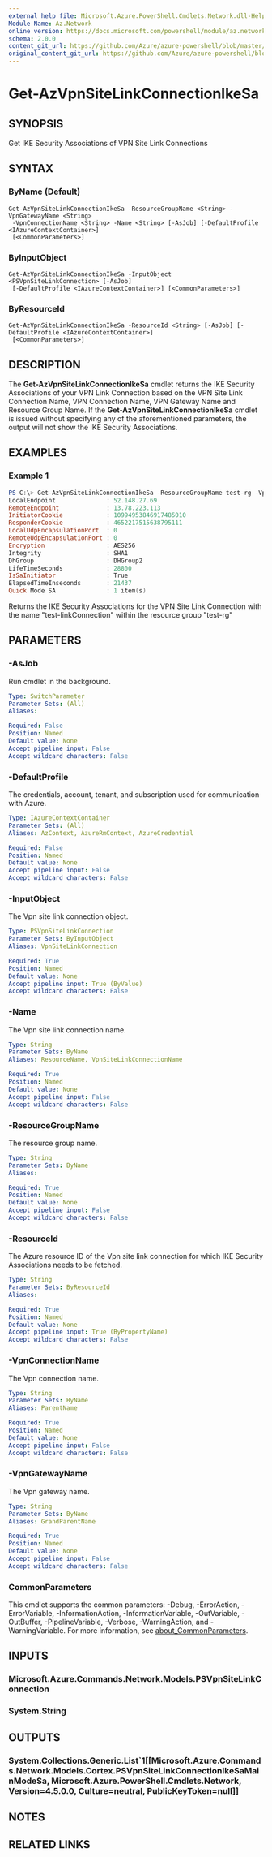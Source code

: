```yaml
---
external help file: Microsoft.Azure.PowerShell.Cmdlets.Network.dll-Help.xml
Module Name: Az.Network
online version: https://docs.microsoft.com/powershell/module/az.network/get-azvpnsitelinkconnectionikesa
schema: 2.0.0
content_git_url: https://github.com/Azure/azure-powershell/blob/master/src/Network/Network/help/Get-AzVpnSiteLinkConnectionIkeSa.md
original_content_git_url: https://github.com/Azure/azure-powershell/blob/master/src/Network/Network/help/Get-AzVpnSiteLinkConnectionIkeSa.md
---
```


# Get-AzVpnSiteLinkConnectionIkeSa

## SYNOPSIS
Get IKE Security Associations of VPN Site Link Connections

## SYNTAX

### ByName (Default)
```
Get-AzVpnSiteLinkConnectionIkeSa -ResourceGroupName <String> -VpnGatewayName <String>
 -VpnConnectionName <String> -Name <String> [-AsJob] [-DefaultProfile <IAzureContextContainer>]
 [<CommonParameters>]
```

### ByInputObject
```
Get-AzVpnSiteLinkConnectionIkeSa -InputObject <PSVpnSiteLinkConnection> [-AsJob]
 [-DefaultProfile <IAzureContextContainer>] [<CommonParameters>]
```

### ByResourceId
```
Get-AzVpnSiteLinkConnectionIkeSa -ResourceId <String> [-AsJob] [-DefaultProfile <IAzureContextContainer>]
 [<CommonParameters>]
```

## DESCRIPTION
The **Get-AzVpnSiteLinkConnectionIkeSa** cmdlet returns the IKE Security Associations of your VPN Link Connection based on the VPN Site Link Connection Name, VPN Connection Name, VPN Gateway Name and Resource Group Name.
If the **Get-AzVpnSiteLinkConnectionIkeSa** cmdlet is issued without specifying any of the aforementioned parameters, the output will not show the IKE Security Associations.

## EXAMPLES

### Example 1
```powershell
PS C:\> Get-AzVpnSiteLinkConnectionIkeSa -ResourceGroupName test-rg -VpnGatewayName test-gateway -VpnConnectionName test-connection -ResourceName test-linkConnection
LocalEndpoint              : 52.148.27.69
RemoteEndpoint             : 13.78.223.113
InitiatorCookie            : 10994953846917485010
ResponderCookie            : 4652217515638795111
LocalUdpEncapsulationPort  : 0
RemoteUdpEncapsulationPort : 0
Encryption                 : AES256
Integrity                  : SHA1
DhGroup                    : DHGroup2
LifeTimeSeconds            : 28800
IsSaInitiator              : True
ElapsedTimeInseconds       : 21437
Quick Mode SA              : 1 item(s)
```

Returns the IKE Security Associations for the VPN Site Link Connection with the name "test-linkConnection" within the resource group "test-rg"

## PARAMETERS

### -AsJob
Run cmdlet in the background.

```yaml
Type: SwitchParameter
Parameter Sets: (All)
Aliases:

Required: False
Position: Named
Default value: None
Accept pipeline input: False
Accept wildcard characters: False
```

### -DefaultProfile
The credentials, account, tenant, and subscription used for communication with Azure.

```yaml
Type: IAzureContextContainer
Parameter Sets: (All)
Aliases: AzContext, AzureRmContext, AzureCredential

Required: False
Position: Named
Default value: None
Accept pipeline input: False
Accept wildcard characters: False
```

### -InputObject
The Vpn site link connection object.

```yaml
Type: PSVpnSiteLinkConnection
Parameter Sets: ByInputObject
Aliases: VpnSiteLinkConnection

Required: True
Position: Named
Default value: None
Accept pipeline input: True (ByValue)
Accept wildcard characters: False
```

### -Name
The Vpn site link connection name.

```yaml
Type: String
Parameter Sets: ByName
Aliases: ResourceName, VpnSiteLinkConnectionName

Required: True
Position: Named
Default value: None
Accept pipeline input: False
Accept wildcard characters: False
```

### -ResourceGroupName
The resource group name.

```yaml
Type: String
Parameter Sets: ByName
Aliases:

Required: True
Position: Named
Default value: None
Accept pipeline input: False
Accept wildcard characters: False
```

### -ResourceId
The Azure resource ID of the Vpn site link connection for which IKE Security Associations needs to be fetched.

```yaml
Type: String
Parameter Sets: ByResourceId
Aliases:

Required: True
Position: Named
Default value: None
Accept pipeline input: True (ByPropertyName)
Accept wildcard characters: False
```

### -VpnConnectionName
The Vpn connection name.

```yaml
Type: String
Parameter Sets: ByName
Aliases: ParentName

Required: True
Position: Named
Default value: None
Accept pipeline input: False
Accept wildcard characters: False
```

### -VpnGatewayName
The Vpn gateway name.

```yaml
Type: String
Parameter Sets: ByName
Aliases: GrandParentName

Required: True
Position: Named
Default value: None
Accept pipeline input: False
Accept wildcard characters: False
```

### CommonParameters
This cmdlet supports the common parameters: -Debug, -ErrorAction, -ErrorVariable, -InformationAction, -InformationVariable, -OutVariable, -OutBuffer, -PipelineVariable, -Verbose, -WarningAction, and -WarningVariable. For more information, see [about_CommonParameters](http://go.microsoft.com/fwlink/?LinkID=113216).

## INPUTS

### Microsoft.Azure.Commands.Network.Models.PSVpnSiteLinkConnection

### System.String

## OUTPUTS

### System.Collections.Generic.List`1[[Microsoft.Azure.Commands.Network.Models.Cortex.PSVpnSiteLinkConnectionIkeSaMainModeSa, Microsoft.Azure.PowerShell.Cmdlets.Network, Version=4.5.0.0, Culture=neutral, PublicKeyToken=null]]

## NOTES

## RELATED LINKS
